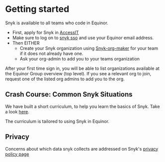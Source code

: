 # Getting started
Snyk is available to all teams who code in Equinor. 

- First, apply for Snyk in [AccessIT](https://accessit.equinor.com/Search/Search?term=snyk)
- Make sure to log on to [snyk sso](https://app.snyk.io/login/sso) and use your Equinor email address.
- Then EITHER
    - Create your Snyk organization using [Snyk-org-maker](https://app-snyk-org-maker-prod.radix.equinor.com/) for your team if it does not already have one.
    - Ask your org-admin to add you to your teams organization

After your first time sign in, you will be able to list organizations available at the Equinor Group overview (top level). If you see a relevant org to join, request one of the listed org admins to add you to the org.

## Crash Course: Common Snyk Situations
We have built a short curriculum, to help you learn the basics of Snyk. Take a look [here](./curriculum/index.md).

The curriculum is tailored to using Snyk in Equinor.

## Privacy
Concerns about which data snyk collects are addressed on Snyk's [privacy policy page](https://snyk.io/policies/privacy/)

